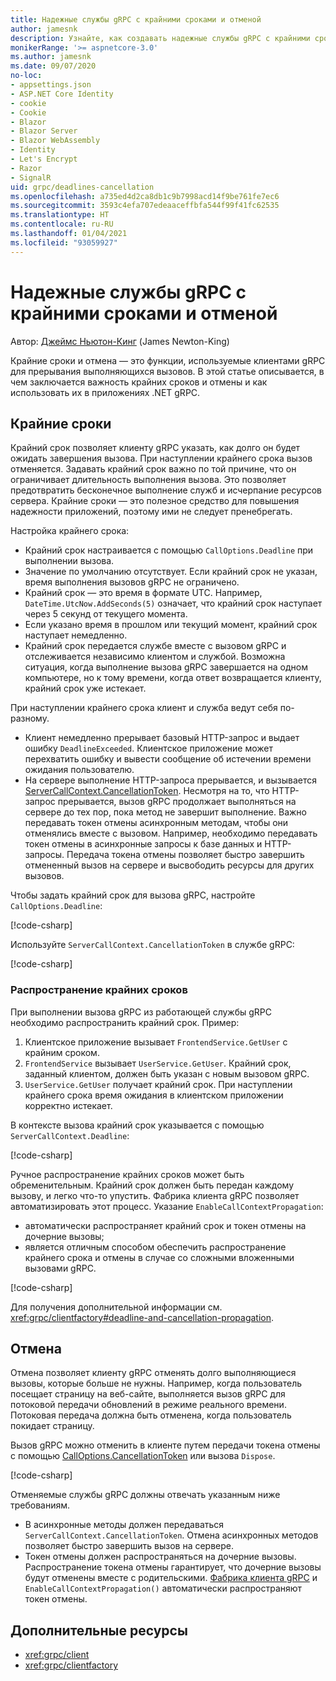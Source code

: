 ```yaml
---
title: Надежные службы gRPC с крайними сроками и отменой
author: jamesnk
description: Узнайте, как создавать надежные службы gRPC с крайними сроками и отменой в .NET.
monikerRange: '>= aspnetcore-3.0'
ms.author: jamesnk
ms.date: 09/07/2020
no-loc:
- appsettings.json
- ASP.NET Core Identity
- cookie
- Cookie
- Blazor
- Blazor Server
- Blazor WebAssembly
- Identity
- Let's Encrypt
- Razor
- SignalR
uid: grpc/deadlines-cancellation
ms.openlocfilehash: a735ed4d2ca8db1c9b7998acd14f9be761fe7ec6
ms.sourcegitcommit: 3593c4efa707edeaaceffbfa544f99f41fc62535
ms.translationtype: HT
ms.contentlocale: ru-RU
ms.lasthandoff: 01/04/2021
ms.locfileid: "93059927"
---
```

# <a name="reliable-grpc-services-with-deadlines-and-cancellation"></a>Надежные службы gRPC с крайними сроками и отменой

Автор: [Джеймс Ньютон-Кинг](https://twitter.com/jamesnk) (James Newton-King)

Крайние сроки и отмена — это функции, используемые клиентами gRPC для прерывания выполняющихся вызовов. В этой статье описывается, в чем заключается важность крайних сроков и отмены и как использовать их в приложениях .NET gRPC.

## <a name="deadlines"></a>Крайние сроки

Крайний срок позволяет клиенту gRPC указать, как долго он будет ожидать завершения вызова. При наступлении крайнего срока вызов отменяется. Задавать крайний срок важно по той причине, что он ограничивает длительность выполнения вызова. Это позволяет предотвратить бесконечное выполнение служб и исчерпание ресурсов сервера. Крайние сроки — это полезное средство для повышения надежности приложений, поэтому ими не следует пренебрегать.

Настройка крайнего срока:

* Крайний срок настраивается с помощью `CallOptions.Deadline` при выполнении вызова.
* Значение по умолчанию отсутствует. Если крайний срок не указан, время выполнения вызовов gRPC не ограничено.
* Крайний срок — это время в формате UTC. Например, `DateTime.UtcNow.AddSeconds(5)` означает, что крайний срок наступает через 5 секунд от текущего момента.
* Если указано время в прошлом или текущий момент, крайний срок наступает немедленно.
* Крайний срок передается службе вместе с вызовом gRPC и отслеживается независимо клиентом и службой. Возможна ситуация, когда выполнение вызова gRPC завершается на одном компьютере, но к тому времени, когда ответ возвращается клиенту, крайний срок уже истекает.

При наступлении крайнего срока клиент и служба ведут себя по-разному.

* Клиент немедленно прерывает базовый HTTP-запрос и выдает ошибку `DeadlineExceeded`. Клиентское приложение может перехватить ошибку и вывести сообщение об истечении времени ожидания пользователю.
* На сервере выполнение HTTP-запроса прерывается, и вызывается [ServerCallContext.CancellationToken](xref:System.Threading.CancellationToken). Несмотря на то, что HTTP-запрос прерывается, вызов gRPC продолжает выполняться на сервере до тех пор, пока метод не завершит выполнение. Важно передавать токен отмены асинхронным методам, чтобы они отменялись вместе с вызовом. Например, необходимо передавать токен отмены в асинхронные запросы к базе данных и HTTP-запросы. Передача токена отмены позволяет быстро завершить отмененный вызов на сервере и высвободить ресурсы для других вызовов.

Чтобы задать крайний срок для вызова gRPC, настройте `CallOptions.Deadline`:

[!code-csharp[](~/grpc/deadlines-cancellation/deadline-client.cs?highlight=7,12)]

Используйте `ServerCallContext.CancellationToken` в службе gRPC:

[!code-csharp[](~/grpc/deadlines-cancellation/deadline-server.cs?highlight=5)]

### <a name="propagating-deadlines"></a>Распространение крайних сроков

При выполнении вызова gRPC из работающей службы gRPC необходимо распространить крайний срок. Пример:

1. Клиентское приложение вызывает `FrontendService.GetUser` с крайним сроком.
2. `FrontendService` вызывает `UserService.GetUser`. Крайний срок, заданный клиентом, должен быть указан с новым вызовом gRPC.
3. `UserService.GetUser` получает крайний срок. При наступлении крайнего срока время ожидания в клиентском приложении корректно истекает.

В контексте вызова крайний срок указывается с помощью `ServerCallContext.Deadline`:

[!code-csharp[](~/grpc/deadlines-cancellation/deadline-propagate.cs?highlight=7)]

Ручное распространение крайних сроков может быть обременительным. Крайний срок должен быть передан каждому вызову, и легко что-то упустить. Фабрика клиента gRPC позволяет автоматизировать этот процесс. Указание `EnableCallContextPropagation`:

* автоматически распространяет крайний срок и токен отмены на дочерние вызовы;
* является отличным способом обеспечить распространение крайнего срока и отмены в случае со сложными вложенными вызовами gRPC.

[!code-csharp[](~/grpc/deadlines-cancellation/clientfactory-propagate.cs?highlight=6)]

Для получения дополнительной информации см. <xref:grpc/clientfactory#deadline-and-cancellation-propagation>.

## <a name="cancellation"></a>Отмена

Отмена позволяет клиенту gRPC отменять долго выполняющиеся вызовы, которые больше не нужны. Например, когда пользователь посещает страницу на веб-сайте, выполняется вызов gRPC для потоковой передачи обновлений в режиме реального времени. Потоковая передача должна быть отменена, когда пользователь покидает страницу.

Вызов gRPC можно отменить в клиенте путем передачи токена отмены с помощью [CallOptions.CancellationToken](xref:System.Threading.CancellationToken) или вызова `Dispose`.

[!code-csharp[](~/grpc/deadlines-cancellation/cancellation-client.cs?highlight=19)]

Отменяемые службы gRPC должны отвечать указанным ниже требованиям.
* В асинхронные методы должен передаваться `ServerCallContext.CancellationToken`. Отмена асинхронных методов позволяет быстро завершить вызов на сервере.
* Токен отмены должен распространяться на дочерние вызовы. Распространение токена отмены гарантирует, что дочерние вызовы будут отменены вместе с родительскими. [Фабрика клиента gRPC](xref:grpc/clientfactory) и `EnableCallContextPropagation()` автоматически распространяют токен отмены.

## <a name="additional-resources"></a>Дополнительные ресурсы

* <xref:grpc/client>
* <xref:grpc/clientfactory>
